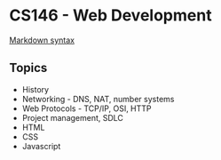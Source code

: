 # CS146 - Web Development
[Markdown syntax](https://help.github.com/articles/github-flavored-markdown/)
## Topics
+ History
+ Networking - DNS, NAT, number systems
+ Web Protocols - TCP/IP, OSI, HTTP
+ Project management, SDLC
+ HTML
+ CSS
+ Javascript
